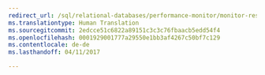 ```yaml
--- 
redirect_url: /sql/relational-databases/performance-monitor/monitor-resource-usage-system-monitor
ms.translationtype: Human Translation
ms.sourcegitcommit: 2edcce51c6822a89151c3c3c76fbaacb5edd54f4
ms.openlocfilehash: 0001929001777a29550e1bb3af4267c50bf7c129
ms.contentlocale: de-de
ms.lasthandoff: 04/11/2017

--- 
```


